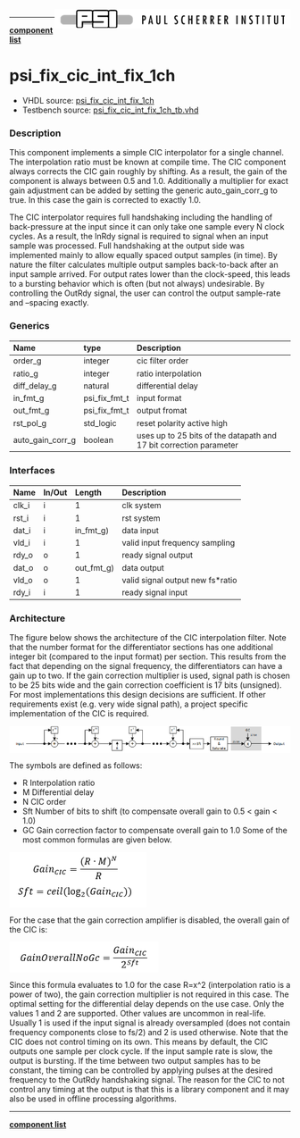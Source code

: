 <img align="right" src="../../doc/psi_logo.png">

***

[**component list**](../README.md)

# psi_fix_cic_int_fix_1ch
 - VHDL source: [psi_fix_cic_int_fix_1ch](../../hdl/psi_fix_cic_int_fix_1ch.vhd)
 - Testbench source: [psi_fix_cic_int_fix_1ch_tb.vhd](../../testbench/psi_fix_cic_int_fix_1ch_tb/psi_fix_cic_int_fix_1ch_tb.vhd)

### Description

This component implements a simple CIC interpolator for a single channel. The interpolation ratio must be known at compile time.
The CIC component always corrects the CIC gain roughly by shifting. As a result, the gain of the component is always between 0.5 and 1.0. Additionally a multiplier for exact gain adjustment can be added by setting the generic auto_gain_corr_g to true. In this case the gain is corrected to exactly 1.0.

The CIC interpolator requires full handshaking including the handling of back-pressure at the input since it can only take one sample every N clock cycles. As a result, the InRdy signal is required to signal when an input sample was processed.
Full handshaking at the output side was implemented mainly to allow equally spaced output samples (in time). By nature the filter calculates multiple output samples back-to-back after an input sample arrived. For output rates lower than the clock-speed, this leads to a bursting behavior which is often (but not always) undesirable. By controlling the OutRdy signal, the user can control the output sample-rate and –spacing exactly.

### Generics
| Name             | type          | Description                                                        |
|:-----------------|:--------------|:-------------------------------------------------------------------|
| order_g          | integer       | cic filter order                                                   |
| ratio_g          | integer       | ratio interpolation                                                |
| diff_delay_g     | natural       | differential delay                                                 |
| in_fmt_g         | psi_fix_fmt_t | input format                                                       |
| out_fmt_g        | psi_fix_fmt_t | output fromat                                                      |
| rst_pol_g        | std_logic     | reset polarity active high                                         |
| auto_gain_corr_g | boolean       | uses up to 25 bits of the datapath and 17 bit correction parameter |

### Interfaces
| Name   | In/Out   | Length     | Description                      |
|:-------|:---------|:-----------|:---------------------------------|
| clk_i  | i        | 1          | clk system                       |
| rst_i  | i        | 1          | rst system                       |
| dat_i  | i        | in_fmt_g)  | data input                       |
| vld_i  | i        | 1          | valid input frequency sampling   |
| rdy_o  | o        | 1          | ready signal output              |
| dat_o  | o        | out_fmt_g) | data output                      |
| vld_o  | o        | 1          | valid signal output new fs*ratio |
| rdy_i  | i        | 1          | ready signal input               |

### Architecture

The figure below shows the architecture of the CIC interpolation filter.
Note that the number format for the differentiator sections has one additional integer bit (compared to the input format) per section. This results from the fact that depending on the signal frequency, the differentiators can have a gain up to two.
If the gain correction multiplier is used, signal path is chosen to be 25 bits wide and the gain correction coefficient is 17 bits (unsigned). For most implementations this design decisions are sufficient. If other requirements exist (e.g. very wide signal path), a project specific implementation of the CIC is required.

<img align="center" src="psi_fix_cic_int_fix_1ch.png">

The symbols are defined as follows:
- R	Interpolation ratio
- M	Differential delay
- N	CIC order
- Sft	Number of bits to shift (to compensate overall gain to 0.5 < gain < 1.0)
- GC	Gain correction factor to compensate overall gain to 1.0
Some of the most common formulas are given below.

<img align="center" src="psi_fix_cic_int_fix_1ch_a.png">

For the case that the gain correction amplifier is disabled, the overall gain of the CIC is:

<img align="center" src="psi_fix_cic_int_fix_1ch_b.png">

Since this formula evaluates to 1.0 for the case R=x^2 (interpolation ratio is a power of two), the gain correction multiplier is not required in this case.
The optimal setting for the differential delay depends on the use case. Only the values 1 and 2 are supported. Other values are uncommon in real-life. Usually 1 is used if the input signal is already oversampled (does not contain frequency components close to fs/2) and 2 is used otherwise.
Note that the CIC does not control timing on its own. This means by default, the CIC outputs one sample per clock cycle. If the input sample rate is slow, the output is bursting. If the time between two output samples has to be constant, the timing can be controlled by applying pulses at the desired frequency to the OutRdy handshaking signal. The reason for the CIC to not control any timing at the output is that this is a library component and it may also be used in offline processing algorithms.

---
[**component list**](../README.md)
